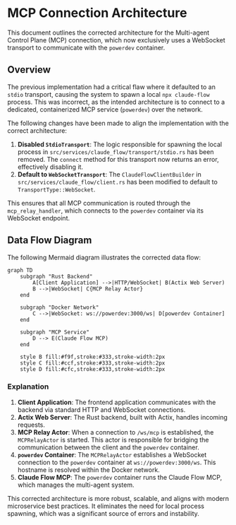 # MCP Connection Architecture

This document outlines the corrected architecture for the Multi-agent Control Plane (MCP) connection, which now exclusively uses a WebSocket transport to communicate with the `powerdev` container.

## Overview

The previous implementation had a critical flaw where it defaulted to an `stdio` transport, causing the system to spawn a local `npx claude-flow` process. This was incorrect, as the intended architecture is to connect to a dedicated, containerized MCP service (`powerdev`) over the network.

The following changes have been made to align the implementation with the correct architecture:

1.  **Disabled `StdioTransport`**: The logic responsible for spawning the local process in `src/services/claude_flow/transport/stdio.rs` has been removed. The `connect` method for this transport now returns an error, effectively disabling it.
2.  **Default to `WebSocketTransport`**: The `ClaudeFlowClientBuilder` in `src/services/claude_flow/client.rs` has been modified to default to `TransportType::WebSocket`.

This ensures that all MCP communication is routed through the `mcp_relay_handler`, which connects to the `powerdev` container via its WebSocket endpoint.

## Data Flow Diagram

The following Mermaid diagram illustrates the corrected data flow:

```mermaid
graph TD
    subgraph "Rust Backend"
        A[Client Application] -->|HTTP/WebSocket| B(Actix Web Server)
        B -->|WebSocket| C{MCP Relay Actor}
    end

    subgraph "Docker Network"
        C -->|WebSocket: ws://powerdev:3000/ws| D[powerdev Container]
    end

    subgraph "MCP Service"
        D --> E(Claude Flow MCP)
    end

    style B fill:#f9f,stroke:#333,stroke-width:2px
    style C fill:#ccf,stroke:#333,stroke-width:2px
    style D fill:#cfc,stroke:#333,stroke-width:2px
```

### Explanation

1.  **Client Application**: The frontend application communicates with the backend via standard HTTP and WebSocket connections.
2.  **Actix Web Server**: The Rust backend, built with Actix, handles incoming requests.
3.  **MCP Relay Actor**: When a connection to `/ws/mcp` is established, the `MCPRelayActor` is started. This actor is responsible for bridging the communication between the client and the `powerdev` container.
4.  **`powerdev` Container**: The `MCPRelayActor` establishes a WebSocket connection to the `powerdev` container at `ws://powerdev:3000/ws`. This hostname is resolved within the Docker network.
5.  **Claude Flow MCP**: The `powerdev` container runs the Claude Flow MCP, which manages the multi-agent system.

This corrected architecture is more robust, scalable, and aligns with modern microservice best practices. It eliminates the need for local process spawning, which was a significant source of errors and instability.